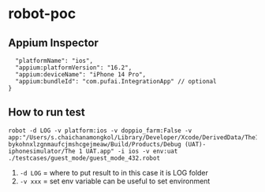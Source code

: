 # robot-poc

## Appium Inspector
```{
  "platformName": "ios",
  "appium:platformVersion": "16.2",
  "appium:deviceName": "iPhone 14 Pro",
  "appium:bundleId": "com.pufai.IntegrationApp" // optional
}
```


## How to run test

```
robot -d LOG -v platform:ios -v doppio_farm:False -v app:"/Users/s.chaichanamongkol/Library/Developer/Xcode/DerivedData/The1-bykohnxlzgnmaufcjmshcgejmeaw/Build/Products/Debug (UAT)-iphonesimulator/The 1 UAT.app" -i ios -v env:uat ./testcases/guest_mode/guest_mode_432.robot
```

1. `-d LOG` = where to put result to in this case it is LOG folder
2. `-v xxx` = set env variable can be useful to set environment
